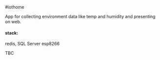 #iothome

App for collecting environment data like temp and humidity and presenting on web. 

#### stack:

redis, SQL Server esp8266

TBC